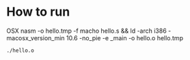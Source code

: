 # How to run
OSX
    nasm -o hello.tmp -f macho hello.s && ld -arch i386 -macosx_version_min 10.6 -no_pie -e _main -o hello.o hello.tmp

    ./hello.o
